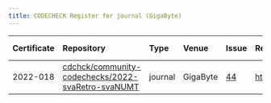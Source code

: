 ```yaml
---
title: CODECHECK Register for journal (GigaByte)
---
```



|Certificate |Repository                                        |Type    |Venue    |Issue |Report                                 |Check date |
|:-------|:--------------------------------|:------------------|:------------------|:---|:--------------------------|:----------|
|2022-018    |[cdchck/community-codechecks/2022-svaRetro-svaNUMT](https://gitlab.com/cdchck/community-codechecks/2022-svaRetro-svaNUMT)|journal |GigaByte |[44](https://github.com/codecheckers/register/issues/44)|https://doi.org/10.5281/zenodo.7084333 |2022-09-27 |
